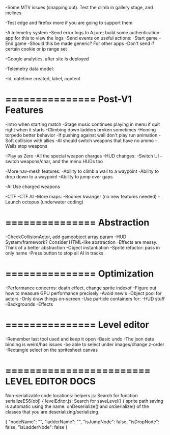 -Some MTV issues (snapping out). Test the climb in gallery stage, and inclines

-Test edge and firefox more if you are going to support them

-A telemetry system
  -Send error logs to Azure; build some authentication app for this to view the logs
  -Send events on useful actions:
    -Start game
    -End game
  -Should this be made generic? For other apps
  -Don't send if certain cookie or ip range set

-Google analytics, after site is deployed

-Telemetry data model:

-Id, datetime created, label, content

===============
Post-V1 Features
===============
-Intro when starting match
-Stage music continues playing in menu if quit right when it starts
-Climbing down ladders broken sometimes
-Homing torpedo better behavior
-If pushing against wall don't play run animation
-Soft collision with allies
-AI should switch weapons that have no ammo
-Walls stop weapons

-Play as Zero
-All the special weapon charges
-HUD changes: -Switch UI - switch weapons/char, and the menu HUDs too

-More nav-mesh features:
  -Ability to climb a wall to a waypoint
  -Ability to drop down to a waypoint
  -Ability to jump over gaps

-AI Use charged weapons

-CTF 
-CTF AI
-More maps:
  -Boomer kwanger (no new features needed)
  -Launch octopus (underwater coding)

===============
Abstraction
===============
-CheckCollisionActor, add gameobject array param
-HUD System/framework? Consider HTML-like abstraction
-Effects are messy. Think of a better abstraction
-Object instantiation
-Sprite refactor: pass in only name
-Press button to stop all AI in tracks

===============
Optimization
===============

-Performance concerns: death effect, change sprite indexof 
-Figure out how to measure GPU performance precisely
-Avoid new's
-Object pool for actors
-Only draw things on-screen
-Use particle containers for:
  -HUD stuff
  -Backgrounds
  -Effects

===============
Level editor
===============
-Remember last tool used and keep it open
-Basic undo
-The json data binding is weird/has issues
-be able to select under images/change z-order
-Rectangle select on the spritesheet canvas

========================
LEVEL EDITOR DOCS
========================
Non-serializable code locations:
helpers.js: Search for 
  function serializeES6(obj) {
levelEditor.js: Search for
  saveLevel() {
sprite path saving is automatic using the name. 
onDeserialize() and onSerialize() of the classes that you are deserializing/serializing.

{
  "nodeName": "",
  "ladderName": "",
  "isJumpNode": false,
  "isDropNode": false,
  "isLadderNode": false
}